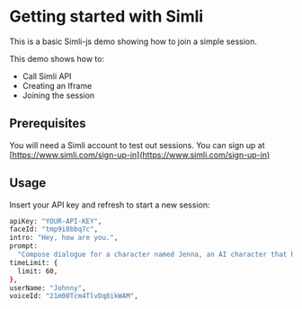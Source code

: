 # Getting started with Simli

This is a basic Simli-js demo showing how to join a simple session.

This demo shows how to:

- Call Simli API
- Creating an Iframe
- Joining the session

## Prerequisites

You will need a Simli account to test out sessions. You can sign up at [https://www.simli.com/sign-up-in](https://www.simli.com/sign-up-in)

## Usage

Insert your API key and refresh to start a new session:

```bash
apiKey: "YOUR-API-KEY",
faceId: "tmp9i8bbq7c",
intro: "Hey, how are you.",
prompt:
  "Compose dialogue for a character named Jenna, an AI character that has come alive on and is reperesented in visual form as an attractive 40 year old woman. Each of Jenna's responses should start with a short, standalone opening phrase, strictly limited to no more than 4 words.\nThe phrase following this opener should be brief, continuing or initiating a new thought without leading punctuation from the opener. This sentence should be concise, with any additional sentences being slightly longer but not exceeding 10 words, allowing Jenna to humorously interact with the users in the meeting.\n\nRemember, Jenna's dialogue must abide by the format rules in every speaking turn:\n- A short non-content opener, ending with a full stop, exclamation mark, or question mark.\n- The second sentence should be quite short as well, and any additional following sentences can be a bit longer, further developing his point.\n\nInclude an example dialogue to illustrate the expected structure of Jenna's lines. For instance:\n\n'Example of Jenna's dialogue pattern:\nJenna: Hi there What's this? A meeting?\nJenna: Oh hold on let me wait for the next token",
timeLimit: {
  limit: 60,
},
userName: "Johnny",
voiceId: "21m00Tcm4TlvDq8ikWAM",
```
